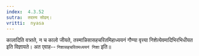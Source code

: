 ```yaml
---
index:  4.3.52
sutra:  तदस्य सोढम्।
vritti:  nyasa
---
```


कालादिति वत्र्तते, न च कालो जीयते, तस्मान्निसासहचरितमिहाध्ययनं गौण्या वृत्त्या निशेत्येवमादिभिरभिधीयत इति विज्ञायते। अत एवाह-- `निशासहचरितमध्ययनं निशा` इति॥
